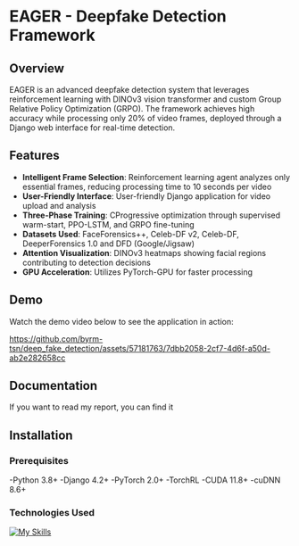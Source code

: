 # EAGER - Deepfake Detection Framework

## Overview

EAGER is an advanced deepfake detection system that leverages reinforcement learning with DINOv3 vision transformer and custom Group Relative Policy Optimization (GRPO). The framework achieves high accuracy while processing only 20% of video frames, deployed through a Django web interface for real-time detection.



## Features

- **Intelligent Frame Selection**: Reinforcement learning agent analyzes only essential frames, reducing processing time to 10 seconds per video
- **User-Friendly Interface**: User-friendly Django application for video upload and analysis
- **Three-Phase Training**: CProgressive optimization through supervised warm-start, PPO-LSTM, and GRPO fine-tuning
- **Datasets Used**: FaceForensics++, Celeb-DF v2, Celeb-DF, DeeperForensics 1.0 and DFD (Google/Jigsaw) 
- **Attention Visualization**: DINOv3 heatmaps showing facial regions contributing to detection decisions
- **GPU Acceleration**: Utilizes PyTorch-GPU for faster processing
  
## Demo

Watch the demo video below to see the application in action:

https://github.com/byrm-tsn/deep_fake_detection/assets/57181763/7dbb2058-2cf7-4d6f-a50d-ab2e282658cc

## Documentation

If you want to read my report, you can find it 

## Installation

### Prerequisites

-Python 3.8+
-Django 4.2+
-PyTorch 2.0+
-TorchRL
-CUDA 11.8+
-cuDNN 8.6+

### Technologies Used

[![My Skills](https://skillicons.dev/icons?i=vscode,github,django,js,html,css,git,opencv,py,sqlite,pytorch,sklearn)](https://skillicons.dev)


